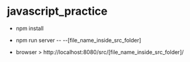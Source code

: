 # javascript_practice

- npm install

- npm run server -- --[file_name_inside_src_folder]
- browser > http://localhost:8080/src/[file_name_inside_src_folder]/